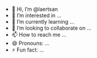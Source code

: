 - 👋 Hi, I’m @laertsan
- 👀 I’m interested in ...
- 🌱 I’m currently learning ...
- 💞️ I’m looking to collaborate on ...
- 📫 How to reach me ...
- 😄 Pronouns: ...
- ⚡ Fun fact: ...

<!---
laertsan/laertsan is a ✨ special ✨ repository because its `README.md` (this file) appears on your GitHub profile.
You can click the Preview link to take a look at your changes.
--->
